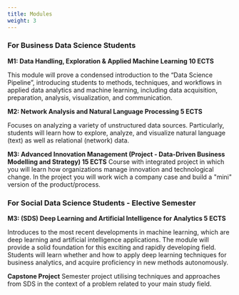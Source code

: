 ```yaml
---
title: Modules
weight: 3
---
```


### For Business Data Science Students

**M1: Data Handling, Exploration & Applied Machine Learning 10 ECTS**

This module will prove a condensed introduction to the “Data Science Pipeline”, introducing students to methods, techniques, and workflows in applied data analytics and machine learning, including data acquisition, preparation, analysis, visualization, and communication.

**M2: Network Analysis and Natural Language Processing 5 ECTS**

Focuses on analyzing a variety of unstructured data sources. Particularly, students will learn how to explore, analyze, and visualize natural language (text) as well as relational (network) data.


**M3: Advanced Innovation Management (Project - Data-Driven Business Modelling and Strategy) 15 ECTS**
Course with integrated project in which you will learn how organizations manage innovation and technological change. In the project you will work wich a company case and build a "mini" version of the product/process.


### For Social Data Science Students - Elective Semester

**M3: (SDS) Deep Learning and Artificial Intelligence for Analytics 5 ECTS**

Introduces to the most recent developments in machine learning, which are deep learning and artificial intelligence applications. The module will provide a solid foundation for this exciting and rapidly developing field. Students will learn whether and how to apply deep learning techniques for business analytics, and acquire proficiency in new methods autonomously.


**Capstone Project**
Semester project utilising techniques and approaches from SDS in the context of a problem related to your main study field.
